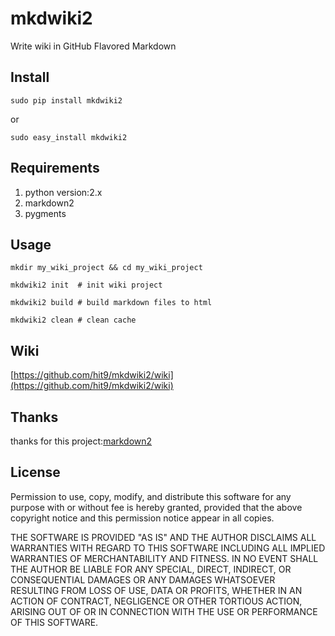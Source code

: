 mkdwiki2
========

Write wiki in  GitHub Flavored Markdown

Install
-------

```
sudo pip install mkdwiki2
```
or 

```
sudo easy_install mkdwiki2
```

Requirements
------------

1. python version:2.x
2. markdown2
3. pygments

Usage
-----

```
mkdir my_wiki_project && cd my_wiki_project

mkdwiki2 init  # init wiki project

mkdwiki2 build # build markdown files to html

mkdwiki2 clean # clean cache
```

Wiki
----

[https://github.com/hit9/mkdwiki2/wiki](https://github.com/hit9/mkdwiki2/wiki)

Thanks
------

thanks for this project:[markdown2](https://github.com/trentm/python-markdown2)

License
-------

Permission to use, copy, modify, and distribute this software for any purpose with or without fee is hereby granted, provided that the above copyright notice and this permission notice appear in all copies.

THE SOFTWARE IS PROVIDED "AS IS" AND THE AUTHOR DISCLAIMS ALL WARRANTIES WITH REGARD TO THIS SOFTWARE INCLUDING ALL IMPLIED WARRANTIES OF MERCHANTABILITY AND FITNESS. IN NO EVENT SHALL THE AUTHOR BE LIABLE FOR ANY SPECIAL, DIRECT, INDIRECT, OR CONSEQUENTIAL DAMAGES OR ANY DAMAGES WHATSOEVER RESULTING FROM LOSS OF USE, DATA OR PROFITS, WHETHER IN AN ACTION OF CONTRACT, NEGLIGENCE OR OTHER TORTIOUS ACTION, ARISING OUT OF OR IN CONNECTION WITH THE USE OR PERFORMANCE OF THIS SOFTWARE.
